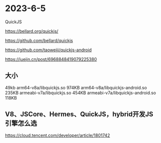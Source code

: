 # 2023-6-5

QuickJS

https://bellard.org/quickjs/

https://github.com/bellard/quickjs

https://github.com/taoweiji/quickjs-android

https://juejin.cn/post/6968848419079225380

## 大小   

49kb
arm64-v8a/libquickjs.so           974KB
arm64-v8a/libquickjs-android.so   235KB
armeabi-v7a/libquickjs.so         454KB
armeabi-v7a/libquickjs-android.so 118KB

## V8、JSCore、Hermes、QuickJS，hybrid开发JS引擎怎么选

https://cloud.tencent.com/developer/article/1801742

